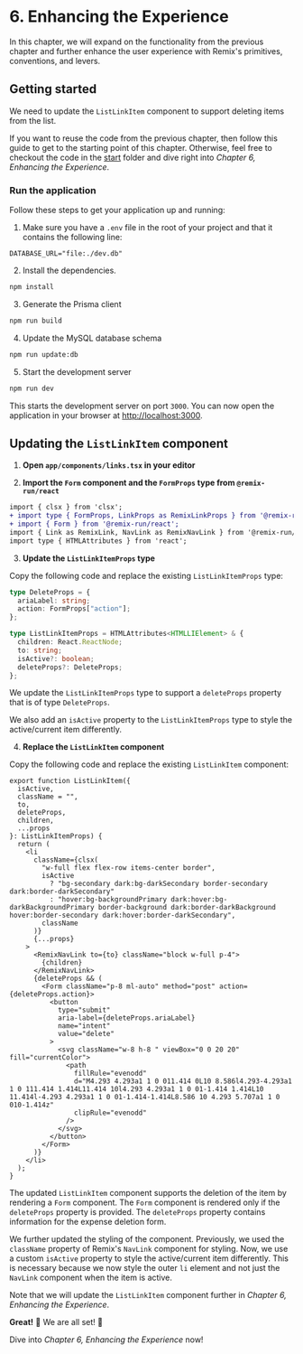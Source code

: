 # 6. Enhancing the Experience

In this chapter, we will expand on the functionality from the previous chapter and further enhance the user experience with Remix's primitives, conventions, and levers.

## Getting started

We need to update the `ListLinkItem` component to support deleting items from the list.

If you want to reuse the code from the previous chapter, then follow this guide to get to the starting point of this chapter. Otherwise, feel free to checkout the code in the [start](./start/) folder and dive right into _Chapter 6, Enhancing the Experience_.

### Run the application

Follow these steps to get your application up and running:

1. Make sure you have a `.env` file in the root of your project and that it contains the following line:

```text
DATABASE_URL="file:./dev.db"
```

2. Install the dependencies.

```bash
npm install
```

3. Generate the Prisma client

```bash
npm run build
```

4. Update the MySQL database schema

```bash
npm run update:db
```

5. Start the development server

```bash
npm run dev
```

This starts the development server on port `3000`. You can now open the application in your browser at [http://localhost:3000](http://localhost:3000).

## Updating the `ListLinkItem` component

1. **Open `app/components/links.tsx` in your editor**

2. **Import the `Form` component and the `FormProps` type from `@remix-run/react`**

```diff
import { clsx } from 'clsx';
+ import type { FormProps, LinkProps as RemixLinkProps } from '@remix-run/react';
+ import { Form } from '@remix-run/react';
import { Link as RemixLink, NavLink as RemixNavLink } from '@remix-run/react';
import type { HTMLAttributes } from 'react';
```

3. **Update the `ListLinkItemProps` type**

Copy the following code and replace the existing `ListLinkItemProps` type:

```typescript
type DeleteProps = {
  ariaLabel: string;
  action: FormProps["action"];
};

type ListLinkItemProps = HTMLAttributes<HTMLLIElement> & {
  children: React.ReactNode;
  to: string;
  isActive?: boolean;
  deleteProps?: DeleteProps;
};
```

We update the `ListLinkItemProps` type to support a `deleteProps` property that is of type `DeleteProps`.

We also add an `isActive` property to the `ListLinkItemProps` type to style the active/current item differently.

4. **Replace the `ListLinkItem` component**

Copy the following code and replace the existing `ListLinkItem` component:

```tsx
export function ListLinkItem({
  isActive,
  className = "",
  to,
  deleteProps,
  children,
  ...props
}: ListLinkItemProps) {
  return (
    <li
      className={clsx(
        "w-full flex flex-row items-center border",
        isActive
          ? "bg-secondary dark:bg-darkSecondary border-secondary dark:border-darkSecondary"
          : "hover:bg-backgroundPrimary dark:hover:bg-darkBackgroundPrimary border-background dark:border-darkBackground hover:border-secondary dark:hover:border-darkSecondary",
        className
      )}
      {...props}
    >
      <RemixNavLink to={to} className="block w-full p-4">
        {children}
      </RemixNavLink>
      {deleteProps && (
        <Form className="p-8 ml-auto" method="post" action={deleteProps.action}>
          <button
            type="submit"
            aria-label={deleteProps.ariaLabel}
            name="intent"
            value="delete"
          >
            <svg className="w-8 h-8 " viewBox="0 0 20 20" fill="currentColor">
              <path
                fillRule="evenodd"
                d="M4.293 4.293a1 1 0 011.414 0L10 8.586l4.293-4.293a1 1 0 111.414 1.414L11.414 10l4.293 4.293a1 1 0 01-1.414 1.414L10 11.414l-4.293 4.293a1 1 0 01-1.414-1.414L8.586 10 4.293 5.707a1 1 0 010-1.414z"
                clipRule="evenodd"
              />
            </svg>
          </button>
        </Form>
      )}
    </li>
  );
}
```

The updated `ListLinkItem` component supports the deletion of the item by rendering a `Form` component. The `Form` component is rendered only if the `deleteProps` property is provided. The `deleteProps` property contains information for the expense deletion form.

We further updated the styling of the component. Previously, we used the `className` property of Remix's `NavLink` component for styling. Now, we use a custom `isActive` property to style the active/current item differently. This is necessary because we now style the outer `li` element and not just the `NavLink` component when the item is active.

Note that we will update the `ListLinkItem` component further in _Chapter 6, Enhancing the Experience_.

**Great!** 🥳 We are all set! 🎉

Dive into _Chapter 6, Enhancing the Experience_ now!

